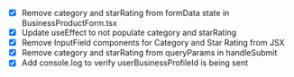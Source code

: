 - [x] Remove category and starRating from formData state in BusinessProductForm.tsx
- [x] Update useEffect to not populate category and starRating
- [x] Remove InputField components for Category and Star Rating from JSX
- [x] Remove category and starRating from queryParams in handleSubmit
- [x] Add console.log to verify userBusinessProfileId is being sent
